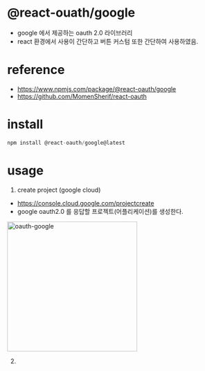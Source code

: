 # @react-ouath/google
+ google 에서 제공하는 oauth 2.0 라이브러리
+ react 환경에서 사용이 간단하고 버튼 커스텀 또한 간단하여 사용하였음.

# reference
+ https://www.npmjs.com/package/@react-oauth/google
+ https://github.com/MomenSherif/react-oauth

# install
``` javascript
npm install @react-oauth/google@latest
```

# usage
1. create project (google cloud)
+ https://console.cloud.google.com/projectcreate
+ google oauth2.0 를 응답할 프로젝트(어플리케이션)를 생성한다.

<img src="./img/1_create_prject.jpg" alt="oauth-google" width="300px">

2. 
